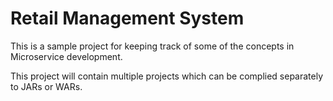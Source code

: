 # Retail Management System

This is a sample project for keeping track of some of the concepts in Microservice development.

This project will contain multiple projects which can be complied separately to JARs or WARs.